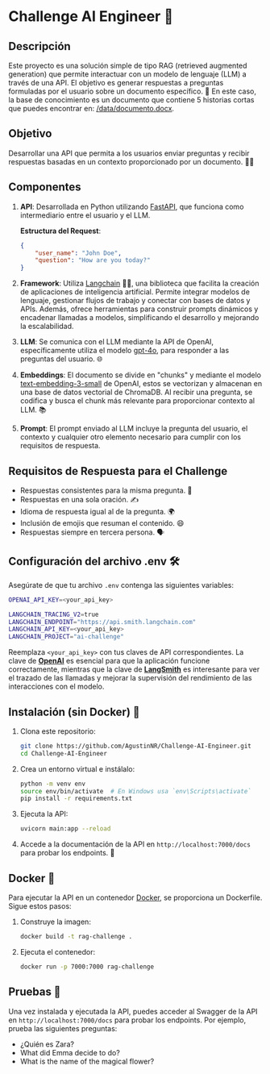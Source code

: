 
# Challenge AI Engineer 🌟

## Descripción

Este proyecto es una solución simple de tipo RAG (retrieved augmented generation) que permite interactuar con un modelo de lenguaje (LLM) a través de una API. El objetivo es generar respuestas a preguntas formuladas por el usuario sobre un documento específico. 📄 En este caso, la base de conocimiento es un documento que contiene 5 historias cortas que puedes encontrar en: [/data/documento.docx](./data/).

## Objetivo

Desarrollar una API que permita a los usuarios enviar preguntas y recibir respuestas basadas en un contexto proporcionado por un documento. 🤖✨

## Componentes

1. **API**: Desarrollada en Python utilizando [FastAPI](https://fastapi.tiangolo.com/), que funciona como intermediario entre el usuario y el LLM.
   
   **Estructura del Request**:
   ```json
   {
       "user_name": "John Doe",
       "question": "How are you today?"
   }
   ```

3. **Framework**: Utiliza [Langchain](https://python.langchain.com/docs/introduction/) 🦜🔗, una biblioteca que facilita la creación de aplicaciones de inteligencia artificial. Permite integrar modelos de lenguaje, gestionar flujos de trabajo y conectar con bases de datos y APIs. Además, ofrece herramientas para construir prompts dinámicos y encadenar llamadas a modelos, simplificando el desarrollo y mejorando la escalabilidad.

3. **LLM**: Se comunica con el LLM mediante la API de OpenAI, específicamente utiliza el modelo [gpt-4o](https://platform.openai.com/docs/models/gpt-4o), para responder a las preguntas del usuario. 🌐

4. **Embeddings**: El documento se divide en "chunks" y mediante el modelo [text-embedding-3-small](https://platform.openai.com/docs/guides/embeddings/embedding-models) de OpenAI, estos se vectorizan y almacenan en una base de datos vectorial de ChromaDB. Al recibir una pregunta, se codifica y busca el chunk más relevante para proporcionar contexto al LLM. 📚

5. **Prompt**: El prompt enviado al LLM incluye la pregunta del usuario, el contexto y cualquier otro elemento necesario para cumplir con los requisitos de respuesta.

## Requisitos de Respuesta para el Challenge

- Respuestas consistentes para la misma pregunta. 🔄
- Respuestas en una sola oración. ✍️
- Idioma de respuesta igual al de la pregunta. 🌍
- Inclusión de emojis que resuman el contenido. 😄
- Respuestas siempre en tercera persona. 🗣️

## Configuración del archivo .env 🛠️

Asegúrate de que tu archivo `.env` contenga las siguientes variables:

```bash
OPENAI_API_KEY=<your_api_key>

LANGCHAIN_TRACING_V2=true
LANGCHAIN_ENDPOINT="https://api.smith.langchain.com"
LANGCHAIN_API_KEY=<your_api_key>
LANGCHAIN_PROJECT="ai-challenge"
```


Reemplaza `<your_api_key>` con tus claves de API correspondientes. La clave de [**OpenAI**](https://platform.openai.com/docs/overview) es esencial para que la aplicación funcione correctamente, mientras que la clave de [**LangSmith**](https://www.langchain.com/langsmith) es interesante para ver el trazado de las llamadas y mejorar la supervisión del rendimiento de las interacciones con el modelo.


## Instalación (sin Docker) 🚀

1. Clona este repositorio:
   ```bash
   git clone https://github.com/AgustinNR/Challenge-AI-Engineer.git
   cd Challenge-AI-Engineer
   ```

2. Crea un entorno virtual e instálalo:
   ```bash
   python -m venv env
   source env/bin/activate  # En Windows usa `env\Scripts\activate`
   pip install -r requirements.txt
   ```

3. Ejecuta la API:
   ```bash
   uvicorn main:app --reload
   ```

4. Accede a la documentación de la API en `http://localhost:7000/docs` para probar los endpoints. 📖

## Docker 🐳

Para ejecutar la API en un contenedor [Docker](https://docs.docker.com/), se proporciona un Dockerfile. Sigue estos pasos:

1. Construye la imagen:
   ```bash
   docker build -t rag-challenge .
   ```

2. Ejecuta el contenedor:
   ```bash
   docker run -p 7000:7000 rag-challenge
   ```


## Pruebas 🧪

Una vez instalada y ejecutada la API, puedes acceder al Swagger de la API en `http://localhost:7000/docs` para probar los endpoints. Por ejemplo, prueba las siguientes preguntas:
- ¿Quién es Zara?
- What did Emma decide to do? 
- What is the name of the magical flower? 

